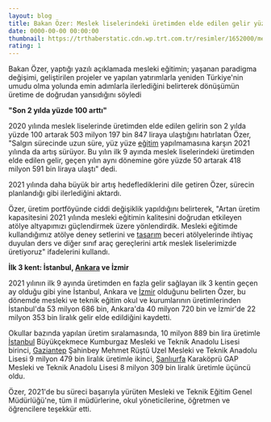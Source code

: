 ```yaml
--- 
layout: blog
title: Bakan Özer: Meslek liselerindeki üretimden elde edilen gelir yüzde 50 arttı
date: 0000-00-00 00:00:00
thumbnail: https://trthaberstatic.cdn.wp.trt.com.tr/resimler/1652000/meslek-liseleri-aa-1652307.jpg
rating: 1
---
```

<p>
	Bakan Özer, yaptığı yazılı açıklamada mesleki eğitimin; yaşanan paradigma değişimi, geliştirilen projeler ve yapılan yatırımlarla yeniden Türkiye'nin umudu olma yolunda emin adımlarla ilerlediğini belirterek dönüşümün üretime de doğrudan yansıdığını söyledi</p>
<p>
	<strong>"Son 2 yılda yüzde 100 arttı"</strong></p>
<p>
	2020 yılında meslek liselerinde üretimden elde edilen gelirin son 2 yılda yüzde 100 artarak 503 milyon 197 bin 847 liraya ulaştığını hatırlatan Özer, "Salgın sürecinde uzun süre, yüz yüze <a href="https://www.trthaber.com/etiket/egitim/" target="_blank">eğitim</a> yapılmamasına karşın 2021 yılında da artış sürüyor. Bu yılın ilk 9 ayında meslek liselerindeki üretimden elde edilen gelir, geçen yılın aynı dönemine göre yüzde 50 artarak 418 milyon 591 bin liraya ulaştı" dedi.</p>
<p>
	2021 yılında daha büyük bir artış hedeflediklerini dile getiren Özer, sürecin planlandığı gibi ilerlediğini aktardı.</p>
<p>
	Özer, üretim portföyünde ciddi değişiklik yapıldığını belirterek, "Artan üretim kapasitesini 2021 yılında mesleki eğitimin kalitesini doğrudan etkileyen atölye altyapımızı güçlendirmek üzere yönlendirdik. Mesleki eğitimde kullandığımız atölye deney setlerini ve <a href="https://www.trthaber.com/etiket/tasarim/" target="_blank">tasarım</a> beceri atölyelerinde ihtiyaç duyulan ders ve diğer sınıf araç gereçlerini artık meslek liselerimizde üretiyoruz" ifadelerini kullandı.</p>
<p>
	<strong>İlk 3 kent: İstanbul, <a href="https://www.trthaber.com/etiket/ankara/" target="_blank">Ankara</a> ve İzmir</strong></p>
<p>
	2021 yılının ilk 9 ayında üretimden en fazla gelir sağlayan ilk 3 kentin geçen ay olduğu gibi yine İstanbul, Ankara ve <a href="https://www.trthaber.com/etiket/izmir/" target="_blank">İzmir</a> olduğunu belirten Özer, bu dönemde mesleki ve teknik eğitim okul ve kurumlarının üretimlerinden İstanbul'da 53 milyon 686 bin, Ankara'da 40 milyon 720 bin ve İzmir'de 22 milyon 353 bin liralık gelir elde edildiğini kaydetti.</p>
<p>
	Okullar bazında yapılan üretim sıralamasında, 10 milyon 889 bin lira üretimle <a href="https://www.trthaber.com/etiket/istanbul/" target="_blank">İstanbul</a> Büyükçekmece Kumburgaz Mesleki ve Teknik Anadolu Lisesi birinci, <a href="https://www.trthaber.com/etiket/gaziantep/" target="_blank">Gaziantep</a> Şahinbey Mehmet Rüştü Uzel Mesleki ve Teknik Anadolu Lisesi 9 milyon 479 bin liralık üretimle ikinci, <a href="https://www.trthaber.com/etiket/sanliurfa/" target="_blank">Şanlıurfa</a> Karaköprü GAP Mesleki ve Teknik Anadolu Lisesi 8 milyon 309 bin liralık üretimle üçüncü oldu.</p>
<p>
	Özer, 2021'de bu süreci başarıyla yürüten Mesleki ve Teknik Eğitim Genel Müdürlüğü'ne, tüm il müdürlerine, okul yöneticilerine, öğretmen ve öğrencilere teşekkür etti.</p>